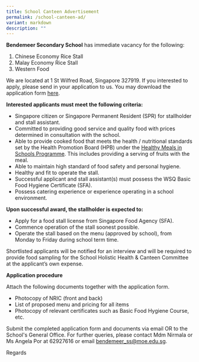 ```yaml
---
title: School Canteen Advertisement
permalink: /school-canteen-ad/
variant: markdown
description: ""
---
```

**Bendemeer Secondary School** has immediate vacancy for the following:
1. Chinese Economy Rice Stall
2. Malay Economy Rice Stall
3. Western Food

We are located at 1 St Wilfred Road, Singapore 327919. 
If you interested to apply, please send in your application to us.  You may download the application form [here](https://go.gov.sg/bdms-canteenform).

**Interested applicants must meet the following criteria:**

* Singapore citizen or Singapore Permanent Resident (SPR) for stallholder and stall assistant.
* Committed to providing good service and quality food with prices determined in consultation with the school.
* Able to provide cooked food that meets the health / nutritional standards set by the Health Promotion Board (HPB) under the <a href="https://www.hpb.gov.sg/schools/school-programmes/healthy-meals-in-schools-programme" target="_blank">Healthy Meals in Schools Programme</a>. This includes providing a serving of fruits with the meal.
* Able to maintain high standard of food safety and personal hygiene.
* Healthy and fit to operate the stall.
* Successful applicant and stall assistant(s) must possess the WSQ Basic Food Hygiene Certificate (SFA).
* Possess catering experience or experience operating in a school environment.


**Upon successful award, the stallholder is expected to:**

* Apply for a food stall license from Singapore Food Agency (SFA).
* Commence operation of the stall soonest possible.
* Operate the stall based on the menu (approved by school), from Monday to Friday during school term time.

Shortlisted applicants will be notified for an interview and will be required to provide food sampling for the School Holistic Health &amp; Canteen Committee at the applicant’s own expense.


**Application procedure**

Attach the following documents together with the application form. 

* Photocopy of NRIC (front and back)
* List of proposed menu and pricing for all items
* Photocopy of relevant certificates such as Basic Food Hygiene Course, etc.

Submit the completed application form and documents via email OR to the School's General Office.
For further queries, please contact Mdm Nirmala or Ms Angela Por at 62927616 or email <a href="mailto:bendemeer_ss@moe.edu.sg">bendemeer_ss@moe.edu.sg</a>.


Regards